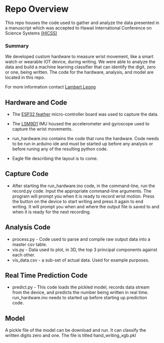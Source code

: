 # Repo Overview

This repo houses the code used to gather and analyze the data presented in a manuscript which was accepted to Hawaii International Conference on Science Systems [(HICSS)](https://hicss.hawaii.edu) 

### Summary

We developed custom hardware to measure wrist movement, like a smart watch or wearable IOT device, during writing.  We were able to analyze the data and build a machine learning classifier that can identify the digit, zero or one, being written.  The code for the hardware, analysis, and model are located in this repo.

For more information contact [Lambert Leong](lambert3@hawaii.edu) 

## Hardware and Code

* The [ESP32 feather]([https://www.adafruit.com/product/3405](https://www.adafruit.com/product/3405)) micro-controller board was used to capture the data.

* The [LSM9D1]([https://www.sparkfun.com/products/13762](https://www.sparkfun.com/products/13762)) IMU housed the accelerometer and gyroscope used to capture the wrist movements. 

* run_hardware.ino contains the code that runs the hardware.  Code needs to be run in arduino ide and must be started up before any analysis or before runing any of the resulting python code.

* Eagle file describing the layout is to come.

## Capture Code

* After starting the run_hardware.ino code, in the command-line, run the record.py code.  Input the appropriate command-line arguments.  The program will prompt you when it is ready to record wrist motion.  Press the button on the device to start writing and press it again to end writing.  It will prompt you when and where the output file is saved to and when it is ready for the next recording.

## Analysis Code

* process.py - Code used to parse and compile raw output data into a master csv table.
* vis.py - Data used to plot, in 3D, the top 3 principal components against each other.
* vis_data.csv - a sub-set of actual data.  Used for example purposes.

## Real Time Prediction Code

* predict.py - This code loads the pickled model, records data stream from the device, and predicts the number being written in real time.  run_hardware.ino needs to started up before starting up prediction code.

## Model
A pickle file of the model can be download and run.  It can classify the written digits zero and one.  The file is titled hand_writing_xgb.pkl
